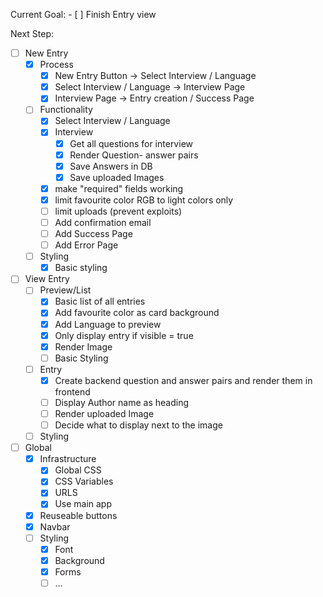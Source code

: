Current Goal:
    - [ ] Finish Entry view


Next Step:




- [ ] New Entry
    - [x] Process
        - [x] New Entry Button -> Select Interview / Language
        - [x] Select Interview / Language -> Interview Page
        - [x] Interview Page -> Entry creation / Success Page

    - [ ] Functionality
        - [x] Select Interview / Language
        - [x] Interview
            - [x] Get all questions for interview
            - [x] Render Question- answer pairs
            - [x] Save Answers in DB
            - [x] Save uploaded Images
        - [x] make "required" fields working
        - [x] limit favourite color RGB to light colors only
        - [ ] limit uploads (prevent exploits)
        - [ ] Add confirmation email
        - [ ] Add Success Page
        - [ ] Add Error Page
  
    - [ ] Styling
        - [x] Basic styling

- [ ] View Entry
  - [ ] Preview/List
    - [x] Basic list of all entries
    - [x] Add favourite color as card background
    - [x] Add Language to preview
    - [x] Only display entry if visible = true
    - [x] Render Image
    - [ ] Basic Styling

  - [ ] Entry
    - [x] Create backend question and answer pairs and render them in frontend
    - [ ] Display Author name as heading
    - [ ] Render uploaded Image
    - [ ] Decide what to display next to the image

  - [ ] Styling

- [ ] Global
    - [X] Infrastructure
        - [x] Global CSS
        - [x] CSS Variables
        - [x] URLS
        - [x] Use main app
    - [x] Reuseable buttons
    - [x] Navbar
    - [ ] Styling
        - [x] Font
        - [x] Background
        - [x] Forms
        - [ ] ...